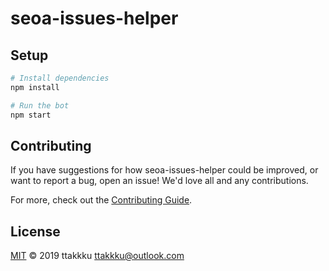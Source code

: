 # seoa-issues-helper

## Setup

```sh
# Install dependencies
npm install

# Run the bot
npm start
```

## Contributing

If you have suggestions for how seoa-issues-helper could be improved, or want to report a bug, open an issue! We'd love all and any contributions.

For more, check out the [Contributing Guide](CONTRIBUTING.md).

## License

[MIT](LICENSE) © 2019 ttakkku <ttakkku@outlook.com>
